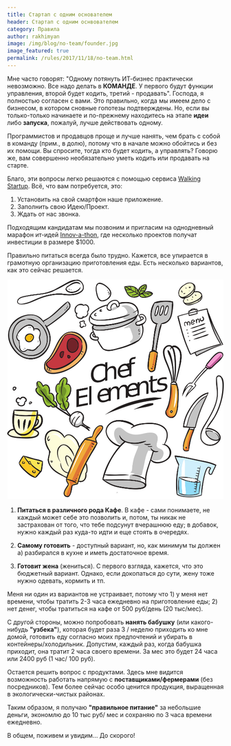 ```yaml
---
title: Стартап с одним основателем 
header: Стартап с одним оснвователем
category: Правила
author: rakhimyan
image: /img/blog/no-team/founder.jpg
image_featured: true
permalink: /rules/2017/11/18/no-team.html
---
```

Мне часто говорят: "Одному потянуть ИТ-бизнес практически невозможно. Все надо делать в __КОМАНДЕ__. У первого будут функции управления, второй будет кодить, третий - продавать". Господа, я полностью согласен с вами. Это правильно, когда мы имеем дело с бизнесом, в котором сновные гопотезы подтверждены. Но, если вы только-только начинаете и по-прежнему находитесь на этапе __идеи__ либо __запуска__, пожалуй, лучше действовать одному. 

Программистов и продавцов проще и лучше нанять, чем брать с собой в команду (прим., в долю), потому что в начале можно обойтись и без их помощи. Вы спросите, тогда кто будет кодить, а управлять? Говорю же, вам совершенно необязательно уметь кодить или продавать на старте. 

Благо, эти вопросы легко решаются с помощью сервиса [Walking Startup](https://walkingstartup.ru). Всё, что вам потребуется, это:
1) Установить на свой смартфон наше приложение. 
2) Заполнить свою Идею/Проект. 
3) Ждать от нас звонка. 

Подходящим кандидатам мы позвоним и пригласим на однодневный марафон ит-идей [Innov-a-thon](https://innovathon.walkingstartup.ru), где несколько проектов получат инвестиции в размере $1000. 



Правильно питаться всегда было трудно. Кажется, все упирается в грамотную организацию приготовления еды. Есть несколько вариантов, как это сейчас решается.

![Includes](/img/blog/eating-at-home/grunny.jpg)

1) __Питаться в различного рода Кафе__. В кафе - сами понимаете, не каждый может себе это позволить и, потом, ты никак не застрахован от того, что тебе подсунут вчерашнюю еду; в добавок, нужно каждый раз куда-то идти и еще стоять в очередях.

2) __Самому готовить__ - доступный вариант, но, как  минимум ты должен а) разбирался в кухне и иметь достаточное время.

3) __Готовит жена__ (жениться). С первого взгляда, кажется, что это бюджетный вариант. Однако, если докопаться до сути, жену тоже нужно одевать, кормить и тп. 

Меня ни один из вариантов не устраивает, потому что 1) у меня нет времени, чтобы тратить 2-3 часа ежедневно на приготовление еды; 2) нет денег, чтобы тратиться на кафе от 500 руб/день (20 тыс/мес).

С другой стороны, можно попробовать __нанять бабушку__ (или какого-нибудь __"узбека"__), которая будет раза 3 / неделю приходить ко мне домой, готовить еду согласно моих предпочтений и убирать в контейнеры/холодильник. Допустим, каждый раз, когда бабушка приходит, она тратит 2 часа своего времени. За мес это будет 24 часа или 2400 руб (1 час/ 100 руб). 

Остается решить вопрос с продуктами. Здесь мне видится возможность работать напрямую с __поставщиками/фермерами__ (без посредников). Тем более сейчас особо ценится продукция, выращенная в экологически-чистых районах. 

Таким образом, я получаю  __"правильное питание"__ за небольшие деньги, экономлю до 10 тыс руб/ мес и сохраняю по 3 часа времени ежедневно.

В общем, поживем и увидим... До скорого!

